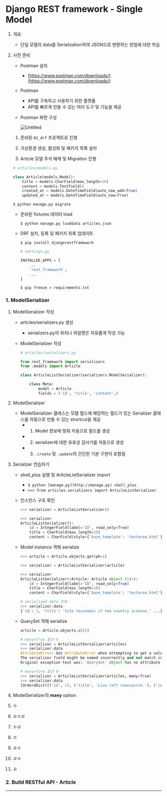 # **Django REST framework - Single Model**

1. 개요
    - 단일 모델의 data를 Serialization하여 JSON으로 변환하는 방법에 대한 학습
    
2. 사전 준비
    - Postman 설치
        - [https://www.postman.com/downloads/](https://www.postman.com/downloads/)
    - Postman
        - API를 구축하고 사용하기 위한 플랫폼
        - API를 빠르게 만들 수 있는 여러 도구 및 기능을 제공
    
    - Postman 화면 구성
        
        ![Untitled](https://s3-us-west-2.amazonaws.com/secure.notion-static.com/cefb689b-d3de-470d-b5ab-68ec308de4d3/Untitled.png)
        
    
    1) 준비된 `02_drf` 프로젝트로 진행
    
    2) 가상환경 생성, 활성화 및 패키지 목록 설치
    
    3) Article 모델 주석 해제 및 Migraiton 진행
    
    ```python
    # articles/models.py
    
    class Article(models.Model):
        title = models.CharField(max_length=10)
        content = models.TextField()
        created_at = models.DateTimeField(auto_now_add=True)
        updated_at = models.DateTimeField(auto_now=True)
    ```
    
    `$ python manage.py migrate`
    
    - 준비된 fixtures 데이터 load
        
        `$ python manage.py loaddata articles.json`
        
    
    - DRF 설치, 등록 및 패키지 목록 업데이트
        
        `$ pip install djangorestframework`
        
        ```python
        # settings.py
        
        INSTALLED_APPS = [
            ...
            'rest_framework',
            ...
        ]
        ```
        
        `$ pip freeze > requirements.txt`
        

### **1. ModelSerializer**

1. ModelSerializer 작성
    - articles/serializers.py 생성
        - serializers.py의 위치나 파일명은 자유롭게 작성 가능
    - ModelSerializer 작성
        
        ```python
        # articles/serializers.py
        
        from rest_framework import serializers
        from .models import Article
        
        class ArticleListSerializer(serializers.ModelSerializer):
        
            class Meta:
                model = Article
                fields = ('id', 'title', 'content',)
        ```
        
    
2. ModelSerializer
    - ModelSerializer 클래스는 모델 필드에 해당하는 필드가 있는 Serializer 클래스를 자동으로 만들 수 있는 shortcut을 제공
        - 1) Model 정보에 맞춰 자동으로 필드를 생성
        - 2) serializer에 대한 유효성 검사기를 자동으로 생성
        - 3) `.create` 및 `.update`의 간단한 기본 구현이 포함됨
    
     
    
3. Serializer 연습하기
    - shell_plus 실행 및 ArticleListSerializer import
        - `$ python [manage.py](http://manage.py) shell_plus`
        - `>>> from articles.serializers import ArticleListSerializer`
    
    - 인스턴스 구조 확인
        
        ```python
        >>> serializer = ArticleListSerializer()
        
        >>> serializer
        ArticleListSerializer():
            id = IntegerField(label='ID', read_only=True)
            title = CharField(max_length=10)
            content = CharField(style={'base_template': 'textarea.html'})
        ```
        
    
    - Model instance 객체 serialize
        
        ```python
        >>> article = Article.objects.get(pk=1)
        
        >>> serializer = ArticleListSerializer(article)
        
        >>> serializer
        ArticleListSerializer(<Article: Article object (1)>):
            id = IntegerField(label='ID', read_only=True)
            title = CharField(max_length=10)
            content = CharField(style={'base_template': 'textarea.html'})
        
        # serialized data 조회
        >>> serializer.data
        {'id': 1, 'title': 'Site teconomic if two country science.' ...}
        ```
        
    
    - QuerySet 객체 serialize
        
        ```python
        article = Article.objects.all()
        
        # many=True 옵션 X
        >>> serializer = ArticleListSerializer(articles)
        >>> serializer.data
        AttributeError: Got AttributeError when attempting to get a value for field 'title' on serializer 'ArticleListSerializer'.
        The serializer field might be named incorrectly and not match any attribute or key on the 'QuerySey' instance.
        Original exception text was: 'QuerySet' object has no attribute 'title'.
        
        # many=Ture 옵션 O
        >>> serializer = ArticleListSerializer(articles, many=True)
        >>> serializer.data
        [OrderdDict([('id', 1), ('title', 'Live left resesasrch.'), ('content', 'Small drive until back board drive')...])]
        ```
        
    
4. ModelSerializer의 **many** option
    
    
5. ㅇ
6. ㄹㅇㄹ
7. ㅇㄹ
8. ㅇ
9. ㄹㅇ
10. ㄹㅇ
11. ㄹ

### **2. Build RESTful API - Article**

---